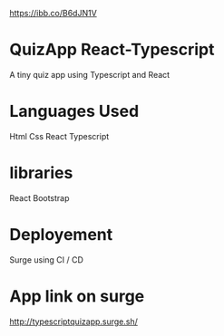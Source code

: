 https://ibb.co/B6dJN1V
# QuizApp React-Typescript
 A tiny quiz app using Typescript and React
# Languages Used
 Html
 Css
 React
 Typescript
# libraries
 React Bootstrap
# Deployement
 Surge using CI / CD
# App link on surge

http://typescriptquizapp.surge.sh/

